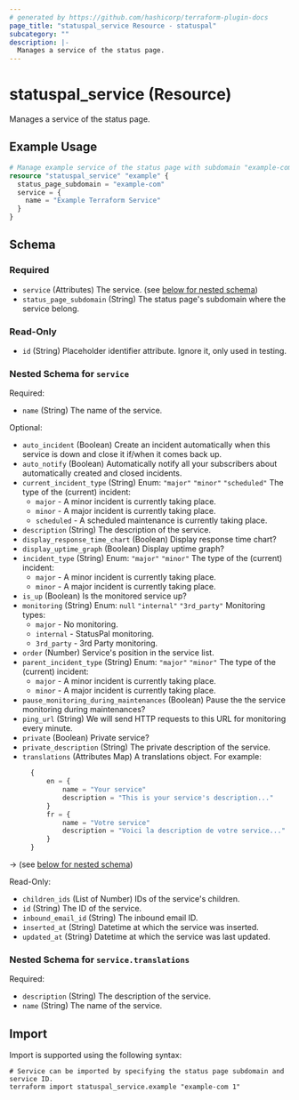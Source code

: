```yaml
---
# generated by https://github.com/hashicorp/terraform-plugin-docs
page_title: "statuspal_service Resource - statuspal"
subcategory: ""
description: |-
  Manages a service of the status page.
---
```


# statuspal_service (Resource)

Manages a service of the status page.

## Example Usage

```terraform
# Manage example service of the status page with subdomain "example-com".
resource "statuspal_service" "example" {
  status_page_subdomain = "example-com"
  service = {
    name = "Example Terraform Service"
  }
}
```

<!-- schema generated by tfplugindocs -->
## Schema

### Required

- `service` (Attributes) The service. (see [below for nested schema](#nestedatt--service))
- `status_page_subdomain` (String) The status page's subdomain where the service belong.

### Read-Only

- `id` (String) Placeholder identifier attribute. Ignore it, only used in testing.

<a id="nestedatt--service"></a>
### Nested Schema for `service`

Required:

- `name` (String) The name of the service.

Optional:

- `auto_incident` (Boolean) Create an incident automatically when this service is down and close it if/when it comes back up.
- `auto_notify` (Boolean) Automatically notify all your subscribers about automatically created and closed incidents.
- `current_incident_type` (String) Enum: `"major"` `"minor"` `"scheduled"`
The type of the (current) incident:
  - `major` - A minor incident is currently taking place.
  - `minor` - A major incident is currently taking place.
  - `scheduled` - A scheduled maintenance is currently taking place.
- `description` (String) The description of the service.
- `display_response_time_chart` (Boolean) Display response time chart?
- `display_uptime_graph` (Boolean) Display uptime graph?
- `incident_type` (String) Enum: `"major"` `"minor"`
The type of the (current) incident:
  - `major` - A minor incident is currently taking place.
  - `minor` - A major incident is currently taking place.
- `is_up` (Boolean) Is the monitored service up?
- `monitoring` (String) Enum: `null` `"internal"` `"3rd_party"`
Monitoring types:
  - `major` - No monitoring.
  - `internal` - StatusPal monitoring.
  - `3rd_party` - 3rd Party monitoring.
- `order` (Number) Service's position in the service list.
- `parent_incident_type` (String) Enum: `"major"` `"minor"`
The type of the (current) incident:
  - `major` - A minor incident is currently taking place.
  - `minor` - A major incident is currently taking place.
- `pause_monitoring_during_maintenances` (Boolean) Pause the the service monitoring during maintenances?
- `ping_url` (String) We will send HTTP requests to this URL for monitoring every minute.
- `private` (Boolean) Private service?
- `private_description` (String) The private description of the service.
- `translations` (Attributes Map) A translations object. For example:
  ```terraform
	{
		en = {
			name = "Your service"
			description = "This is your service's description..."
		}
		fr = {
			name = "Votre service"
			description = "Voici la description de votre service..."
		}
	}
  ```
→ (see [below for nested schema](#nestedatt--service--translations))

Read-Only:

- `children_ids` (List of Number) IDs of the service's children.
- `id` (String) The ID of the service.
- `inbound_email_id` (String) The inbound email ID.
- `inserted_at` (String) Datetime at which the service was inserted.
- `updated_at` (String) Datetime at which the service was last updated.

<a id="nestedatt--service--translations"></a>
### Nested Schema for `service.translations`

Required:

- `description` (String) The description of the service.
- `name` (String) The name of the service.

## Import

Import is supported using the following syntax:

```shell
# Service can be imported by specifying the status page subdomain and service ID.
terraform import statuspal_service.example "example-com 1"
```
